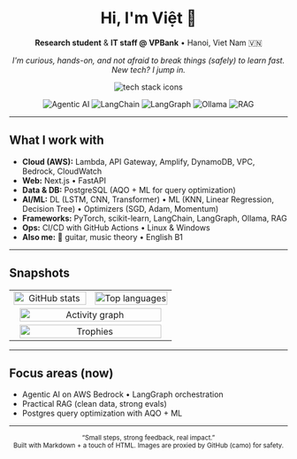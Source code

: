 <!-- Profile README for @hqvjet -->
<!-- Hero / Header -->
<h1 align="center">Hi, I'm Việt 👋</h1>

<p align="center">
  <strong>Research student</strong> &amp; <strong>IT staff @ VPBank</strong> • Hanoi, Viet Nam 🇻🇳
</p>

<p align="center">
  <em>
    I'm curious, hands-on, and not afraid to break things (safely) to learn fast.<br/>
    New tech? I jump in.
  </em>
</p>

<p align="center">
  <img
    src="https://skillicons.dev/icons?i=aws,nextjs,fastapi,postgres,pytorch,sklearn,linux,windows,git,githubactions,docker&perline=11&v=2"
    alt="tech stack icons"
  />
</p>

<!-- Clean badges (no emoji to avoid mis-render) -->
<p align="center">
  <img src="https://img.shields.io/badge/Agentic%20AI-in%20practice-111?style=flat-square&v=2" alt="Agentic AI"/>
  <img src="https://img.shields.io/badge/LangChain-ready-111?style=flat-square&v=2" alt="LangChain"/>
  <img src="https://img.shields.io/badge/LangGraph-orchestrate-111?style=flat-square&v=2" alt="LangGraph"/>
  <img src="https://img.shields.io/badge/Ollama-local%20LLMs-111?style=flat-square&v=2" alt="Ollama"/>
  <img src="https://img.shields.io/badge/RAG-built-111?style=flat-square&v=2" alt="RAG"/>
</p>

---

## What I work with

- **Cloud (AWS):** Lambda, API Gateway, Amplify, DynamoDB, VPC, Bedrock, CloudWatch  
- **Web:** Next.js • FastAPI  
- **Data & DB:** PostgreSQL (AQO + ML for query optimization)  
- **AI/ML:** DL (LSTM, CNN, Transformer) • ML (KNN, Linear Regression, Decision Tree) • Optimizers (SGD, Adam, Momentum)  
- **Frameworks:** PyTorch, scikit-learn, LangChain, LangGraph, Ollama, RAG  
- **Ops:** CI/CD with GitHub Actions • Linux & Windows  
- **Also me:** 🎸 guitar, music theory • English B1

---

## Snapshots

<table align="center">
  <tr>
    <td width="50%" align="center">
      <!-- Stable stats: no include_all_commits to avoid API failures -->
      <img
        src="https://github-readme-stats.vercel.app/api?username=hqvjet&show_icons=true&hide_title=false&hide_border=true&rank_icon=percentile&cache_seconds=21600&theme=tokyonight&v=2"
        alt="GitHub stats"
        width="100%"
        loading="lazy"
      />
    </td>
    <td width="50%" align="center">
      <img
        src="https://github-readme-stats.vercel.app/api/top-langs/?username=hqvjet&layout=compact&langs_count=8&hide_border=true&cache_seconds=21600&theme=tokyonight&v=2"
        alt="Top languages"
        width="100%"
        loading="lazy"
      />
    </td>
  </tr>
  <tr>
    <td colspan="2" align="center">
      <img
        src="https://github-readme-activity-graph.vercel.app/graph?username=hqvjet&theme=tokyo-night&hide_border=true&area=true"
        alt="Activity graph"
        width="96%"
        loading="lazy"
      />
    </td>
  </tr>
  <tr>
    <td colspan="2" align="center">
      <img
        src="https://github-profile-trophy.vercel.app/?username=hqvjet&no-bg=true&no-frame=true&row=1&column=7&margin-w=10&margin-h=10&theme=onedark&title=MultiLanguage,Commit,PullRequest,Repositories,Stars,Followers,Issues&v=2"
        alt="Trophies"
        width="96%"
        loading="lazy"
      />
    </td>
  </tr>
</table>


---

## Focus areas (now)

- Agentic AI on AWS Bedrock • LangGraph orchestration  
- Practical RAG (clean data, strong evals)  
- Postgres query optimization with AQO + ML

---

<!-- Minimal footer with a friendly vibe -->
<p align="center">
  <sub>“Small steps, strong feedback, real impact.”</sub><br/>
  <sub>Built with Markdown + a touch of HTML. Images are proxied by GitHub (camo) for safety.</sub>
</p>
